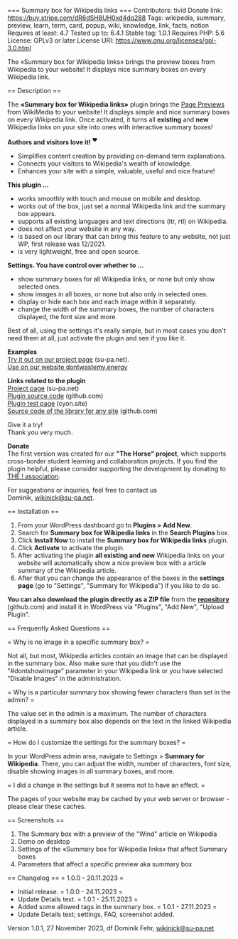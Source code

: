 === Summary box for Wikipedia links ===
Contributors: tivid
Donate link: https://buy.stripe.com/dR6dSH8UH0xd4dq288
Tags: wikipedia, summary, preview, learn, term, card, popup, wiki, knowledge, link, facts, notion
Requires at least: 4.7
Tested up to: 6.4.1
Stable tag: 1.0.1
Requires PHP: 5.6
License: GPLv3 or later
License URI: https://www.gnu.org/licenses/gpl-3.0.html

The «Summary box for Wikipedia links» brings the preview boxes from Wikipedia to your website! It displays nice summary boxes on every Wikipedia link.

== Description ==

The **«Summary box for Wikipedia links»** plugin brings the [Page Previews](https://www.mediawiki.org/wiki/Page_Previews) from WikiMedia to your website! It displays simple and nice summary boxes on every Wikipedia link. Once activated, it turns all **existing** and **new** Wikipedia links on your site into ones with interactive summary boxes! 

**Authors and visitors love it! <sup>❤️</sup>**

- Simplifies content creation by providing on-demand term explanations.  
- Connects your visitors to Wikipedia's wealth of knowledge.  
- Enhances your site with a simple, valuable, useful and nice feature!

**This plugin ...**

- works smoothly with touch and mouse on mobile and desktop.
- works out of the box, just set a normal Wikipedia link and the summary box appears.
- supports all existing languages and text directions (ltr, rtl) on Wikipedia.
- does not affect your website in any way.
- is based on our library that can bring this feature to any website, not just WP, first release was 12/2021.
- is very lightweight, free and open source.

**Settings. You have control over whether to ...**

- show summary boxes for all Wikipedia links, or none but only show selected ones. 
- show images in all boxes, or none but also only in selected ones.
- display or hide each box and each image within it separately.
- change the width of the summary boxes, the number of characters displayed, the font size and more.

Best of all, using the settings it's really simple, but in most cases you don't need them at all, just activate the plugin and see if you like it.  

**Examples**  
[Try it out on our project page](https://su-pa.net/wikiPrevBox/) (su-pa.net).  
[Use on our website dontwastemy.energy](https://dontwastemy.energy/2023/05/23/video-games-and-the-environment-how-are-they-related/)

**Links related to the plugin**  
[Project page](https://su-pa.net/wikiPrevBox/) (su-pa.net)  
[Plugin source code](https://github.com/su-pa/Summary-box-for-Wikipedia-links_WordPress-Plugin/) (github.com)  
[Plugin test page](https://supa.cyon.site/) (cyon.site)  
[Source code of the library for any site](https://github.com/su-pa/Summary-box-for-Wikipedia-links) (github.com)  

Give it a try!   
Thank you very much.

**Donate**  
The first version was created for our **"The Horse" project**, which supports cross-border student learning and collaboration projects. If you find the plugin helpful, please consider supporting the development by donating to [THE ! association](https://the-horse.education).

For suggestions or inquiries, feel free to contact us  
Dominik, wikinick@su-pa.net.

== Installation ==

1. From your WordPress dashboard go to **Plugins > Add New**.
1. Search for **Summary box for Wikipedia links** in the **Search Plugins** box.
1. Click **Install Now** to install the **Summary box for Wikipedia links** plugin.
1. Click **Activate** to activate the plugin.
1. After activating the plugin **all existing and new** Wikipedia links on your website will automatically show a nice preview box with a article summary of the Wikipedia article.
1. After that you can change the appearance of the boxes in the **settings page** (go to "Settings", "Summary for Wikipedia") if you like to do so. 

**You can also download the plugin directly as a ZIP file** from the [**repository**](https://github.com/su-pa/Summary-box-for-Wikipedia-links_WordPress-Plugin/) (github.com) and install it in WordPress via "Plugins", "Add New", "Upload Plugin".

== Frequently Asked Questions ==

= Why is no image in a specific summary box? =

Not all, but most, Wikipedia articles contain an image that can be displayed in the summary box. Also make sure that you didn't use the "#dontshowimage" parameter in your Wikipedia link or you have selected "Disable Images" in the administration.

= Why is a particular summary box showing fewer characters than set in the admin? =

The value set in the admin is a maximum. The number of characters displayed in a summary box also depends on the text in the linked Wikipedia article. 

= How do I customize the settings for the summary boxes? =

In your WordPress admin area, navigate to Settings > **Summary for Wikipedia**. There, you can adjust the width, number of characters, font size, disable showing images in all summary boxes, and more.

= I did a change in the settings but it seems not to have an effect. =

The pages of your website may be cached by your web server or browser - please clear these caches.

== Screenshots ==

1. The Summary box with a preview of the "Wind" article on Wikipedia
2. Demo on desktop
3. Settings of the «Summary box for Wikipedia links» that affect Summary boxes
4. Parameters that affect a specific preview aka summary box

== Changelog ==
= 1.0.0 - 20.11.2023 =
* Initial release.
= 1.0.0 - 24.11.2023 =
* Update Details text.
= 1.0.1 - 25.11.2023 =
* Added some allowed tags in the summary box.
= 1.0.1 - 27.11.2023 =
* Update Details text; settings, FAQ, screenshot added.

Version 1.0.1, 27 November 2023, df
Dominik Fehr, wikinick@su-pa.net
